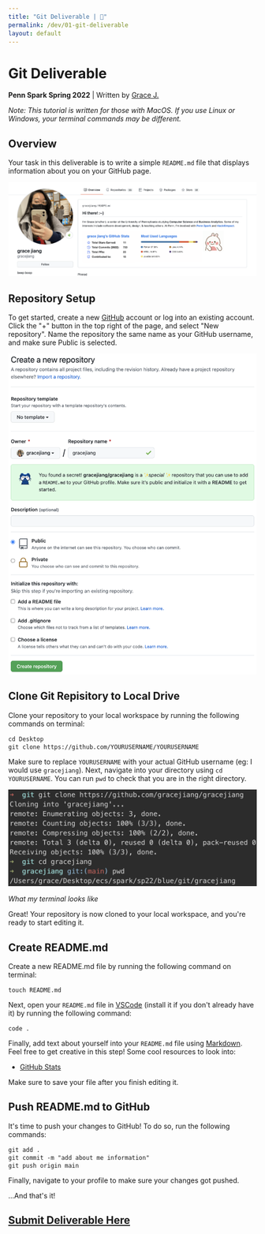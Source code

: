 ```yaml
---
title: "Git Deliverable | 💙"
permalink: /dev/01-git-deliverable
layout: default
---
```


# Git Deliverable
**Penn Spark Spring 2022** | Written by [Grace J.](https://gracejiang.me/) 

*Note: This tutorial is written for those with MacOS. If you use Linux or Windows, your terminal commands may be different.*



## Overview

Your task in this deliverable is to write a simple `README.md` file that displays information about you on your GitHub page. 

![about-card](about-card.jpg)




## Repository Setup

To get started, create a new [GitHub](https://github.com/) account or log into an existing account. Click the "+" button in the top right of the page, and select "New repository". Name the repository the same name as your GitHub username, and make sure Public is selected.

![01](01.jpg)



## Clone Git Repisitory to Local Drive

Clone your repository to your local workspace by running the following commands on terminal:

```
cd Desktop
git clone https://github.com/YOURUSERNAME/YOURUSERNAME
```

Make sure to replace `YOURUSERNAME` with your actual GitHub username (eg: I would use `gracejiang`). Next, navigate into your directory using `cd YOURUSERNAME`. You can run `pwd` to check that you are in the right directory.

![02](02.jpg)

*What my terminal looks like*

Great! Your repository is now cloned to your local workspace, and you're ready to start editing it. 



## Create README.md

Create a new README.md file by running the following command on terminal:

```
touch README.md
```



Next, open your `README.md` file in [VSCode](https://code.visualstudio.com/) (install it if you don't already have it) by running the following command:

```
code .
```

Finally, add text about yourself into your `README.md` file using [Markdown](https://www.markdownguide.org/cheat-sheet/). Feel free to get creative in this step! Some cool resources to look into:

* [GitHub Stats](https://github.com/anuraghazra/github-readme-stats)



Make sure to save your file after you finish editing it.



## Push README.md to GitHub

It's time to push your changes to GitHub! To do so, run the following commands:



```
git add .
git commit -m "add about me information"
git push origin main
```



Finally, navigate to your profile to make sure your changes got pushed.

...And that's it!



## [Submit Deliverable Here](https://forms.gle/M8sGaURGmaAwGHcX7)

